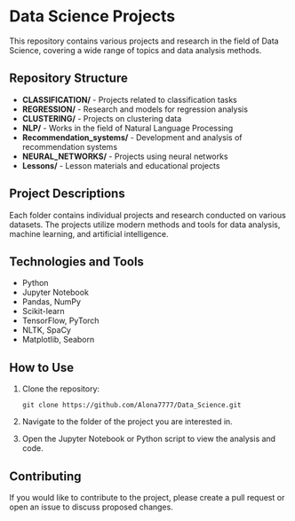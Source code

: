 # Data Science Projects

This repository contains various projects and research in the field of Data Science, covering a wide range of topics and data analysis methods.

## Repository Structure

- **CLASSIFICATION/** - Projects related to classification tasks
- **REGRESSION/** - Research and models for regression analysis
- **CLUSTERING/** - Projects on clustering data
- **NLP/** - Works in the field of Natural Language Processing
- **Recommendation_systems/** - Development and analysis of recommendation systems
- **NEURAL_NETWORKS/** - Projects using neural networks
- **Lessons/** - Lesson materials and educational projects

## Project Descriptions

Each folder contains individual projects and research conducted on various datasets. The projects utilize modern methods and tools for data analysis, machine learning, and artificial intelligence.

## Technologies and Tools

- Python
- Jupyter Notebook
- Pandas, NumPy
- Scikit-learn
- TensorFlow, PyTorch
- NLTK, SpaCy
- Matplotlib, Seaborn

## How to Use

1. Clone the repository:

    ```git clone https://github.com/Alona7777/Data_Science.git```


2. Navigate to the folder of the project you are interested in.
3. Open the Jupyter Notebook or Python script to view the analysis and code.

## Contributing

If you would like to contribute to the project, please create a pull request or open an issue to discuss proposed changes.
